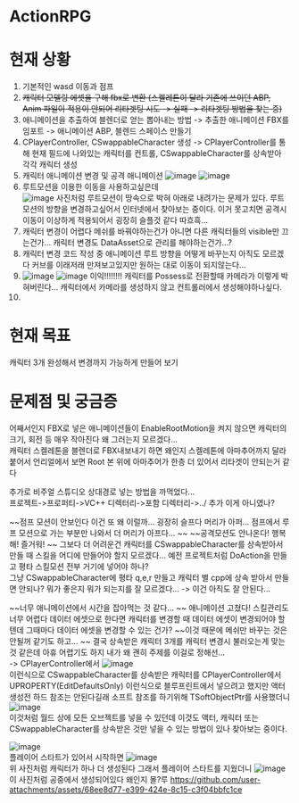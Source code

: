 # ActionRPG

현재 상황
=========
1. 기본적인 wasd 이동과 점프
2. ~~캐릭터 모델링 에셋을 구해 fbx로 변환 (스켈레톤이 달라 기존에 쓰이던 ABP, Anim 파일이 적용이 안되어 리타겟팅 시도 -> 실패 -> 리타겟팅 방법을 찾는 중)~~
3. 애니메이션을 추출하여 블렌더로 얻는 뽑아내는 방법 -> 추출한 애니메이션 FBX를 임포트 -> 애니메이션 ABP, 블렌드 스페이스 만들기
4. CPlayerController, CSwappableCharacter 생성 -> CPlayerController를 통해 현재 필드에 나와있는 캐릭터를 컨트롤, CSwappableCharacter를 상속받아 각각 캐릭터 생성
5. 캐릭터 애니메이션 변경 및 공격 애니메이션
![image](https://github.com/user-attachments/assets/d2f00cb0-16e9-4e4e-9832-8df9552785df)
![image](https://github.com/user-attachments/assets/bfda90d5-723f-4085-b3e4-8b2755fa63f8)   
6. 루트모션을 이용한 이동을 사용하고싶은데   
![image](https://github.com/user-attachments/assets/5b886cdf-4c15-4a24-abde-7a1e0d229dcc)
사진처럼 루트모션이 땅속으로 박혀 아래로 내려가는 문제가 있다. 루트모션의 방향을 변경하고싶어서 인터넷에서 찾아보는 중이다. 이거 못고치면 공격시 이동이 이상하게 적용되어서 굉장히 슬플것 같다 따흐흑...
7. 캐릭터 변경이 어렵다 메쉬를 바꿔야하는건가 아니면 다른 캐릭터들의 visible만 끄는건가... 캐릭터 변경도 DataAsset으로 관리를 해야하는건가...?
8. 캐릭터 변경 코드 작성 중
   애니메이션 루트 방향을 어떻게 바꾸는지 아직도 모르겠다 커브를 이래저래 만져보고있지만 원하는 대로 이동이 되지않는다...
9. ![image](https://github.com/user-attachments/assets/ef2b0091-6c09-4fb8-bae3-7797ad79ff46)
   ![image](https://github.com/user-attachments/assets/0291630c-e1ee-4a1a-b5c9-abd075d588e3)
   이익!!!!!!!! 캐릭터를 Possess로 전환할때 카메라가 이렇게 박혀버린다... 캐릭터에서 카메라를 생성하지 않고 컨트롤러에서 생성해야하나싶다.
10.



현재 목표
=========
캐릭터 3개 완성해서 변경까지 가능하게 만들어 보기

문제점 및 궁금증
======
어째서인지 FBX로 넣은 애니메이션들이 EnableRootMotion을 켜지 않으면 캐릭터의 크기, 회전 등 매우 작아진다 왜 그러는지 모르겠다...   
캐릭터 스켈레톤을 블렌더로 FBX내보내기 하면 왜인지 스켈레톤에 아마추어까지 달라 붙어서 언리얼에서 보면 Root 본 위에 아마추어가 한층 더 있어서 리타겟이 안되는거 같다   

추가로 비주얼 스튜디오 상대경로 넣는 방법을 까먹었다...   
프로젝트->프로퍼티->VC++ 디렉터리->포함 디렉터리->../ 추가 이게 아니였나?

~~점프 모션이 안보인다 이건 또 왜 이럴까... 굉장히 슬프다 머리가 아퍼... 점프에서 루프 모션으로 가는 부분만 나와서 더 머리가 아프다...   ~~
~~공격모션도 안나온다! 행복해! 즐거워!  ~~
그보다 더 어려운건 캐릭터를 CSwappableCharacter를 상속받아서 만들 때 스킬을 어디에 만들어야 할지 모르겠다... 예전 프로젝트처럼 DoAction을 만들고 평타 스킬모션 전부 거기에 넣어야 하나?   
그냥 CSwappableCharacter에 평타 q,e,r 만들고 캐릭터 별 cpp에 상속 받아서 만들면 안되나? 뭐가 좋은지 뭐가 되는지를 잘 모르겠다...
-> 이건 아직도 잘 안된다...

~~너무 애니메이션에서 시간을 잡아먹는 것 같다... ~~ 애니메이션 고쳤다!
스킬관리도 너무 어렵다 데이터 에셋으로 한다면 캐릭터를 변경할 때 데이터 에셋이 변경되어야 할텐데 그때마다 데이터 에셋을 변경할 수 있는 건가? ~~이것 때문에 메쉬만 바꾸는 것은 안될꺼 같기도 하고...   ~~
결국 상속받은 캐릭터 3개를 캐릭터 변경시 불러오는게 맞는 것 같은데 아휴 어렵기도 하지 내가 왜 괜히 주제를 이걸로 정해선...   
-> CPlayerController에서 
![image](https://github.com/user-attachments/assets/8c6b1fa2-975a-48ba-8037-e3310f33f564)   
이런식으로 CSwappableCharacter를 상속받은 캐릭터를 CPlayerController에서 UPROPERTY(EditDefaultsOnly) 이런식으로 블루프린트에서 넣으려고 했지만 액터 생성전 하드 참조는 안된다길래 소프트 참조를 하기위해 TSoftObjectPtr를 사용했더니   
![image](https://github.com/user-attachments/assets/7f084ecb-062e-4939-a264-bdade9d15201)   
이것처럼 월드 상에 모든 오브젝트를 넣을 수 있던데 이것도 액터, 캐릭터 또는 CSwappableCharacter를 상속받은 것만 넣을 수 있는 방법이 있나 찾아보는 중이다.

![image](https://github.com/user-attachments/assets/443177bc-249e-4b07-944a-04c8e41c45ca)   
플레이어 스타트가 있어서 시작하면 
![image](https://github.com/user-attachments/assets/05041256-7cc2-4891-8770-864c2e5b0d17)   
위 사진처럼 캐릭터가 하나 더 생성된다 그래서 플레이어 스타트를 지웠더니
![image](https://github.com/user-attachments/assets/9fac0edf-3379-4889-a70d-e141c6402b29)  
이 사진처럼 공중에서 생성되어있다 왜인지 몰?루 https://github.com/user-attachments/assets/68ee8d77-e399-424e-8c15-c3f04bbfc1ce





